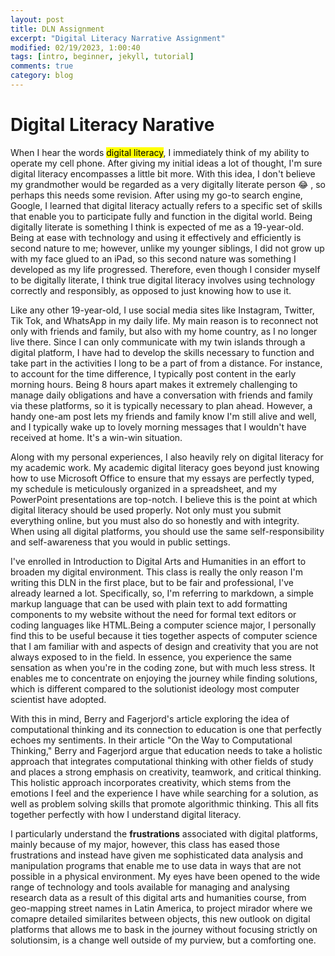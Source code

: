 ```yaml
---
layout: post
title: DLN Assignment
excerpt: "Digital Literacy Narrative Assignment"
modified: 02/19/2023, 1:00:40
tags: [intro, beginner, jekyll, tutorial]
comments: true
category: blog
---
```


# Digital Literacy Narative

When I hear the words <mark>digital literacy</mark>, I immediately think of my ability to operate my cell phone. After giving my initial ideas a lot of thought, I'm sure digital literacy encompasses a little bit more. With this idea, I don't believe my grandmother would be regarded as a very digitally literate person :joy: , so perhaps this needs some revision. After using my go-to search engine, Google, I learned that digital literacy actually refers to a specific set of skills that enable you to participate fully and function in the digital world. Being digitally literate is something I think is expected of me as a 19-year-old. Being at ease with technology and using it effectively and efficiently is second nature to me; however, unlike my younger siblings, I did not grow up with my face glued to an iPad, so this second nature was something I developed as my life progressed. Therefore, even though I consider myself to be digitally literate, I think true digital literacy involves using technology correctly and responsibly, as opposed to just knowing how to use it.

Like any other 19-year-old, I use social media sites like Instagram, Twitter, Tik Tok, and WhatsApp in my daily life. My main reason is to reconnect not only with friends and family, but also with my home country, as I no longer live there. Since I can only communicate with my twin islands through a digital platform, I have had to develop the skills necessary to function and take part in the activities I long to be a part of from a distance. For instance, to account for the time difference, I typically post content in the early morning hours. Being 8 hours apart makes it extremely challenging to manage daily obligations and have a conversation with friends and family via these platforms, so it is typically necessary to plan ahead. However, a handy one-am post lets my friends and family know I'm still alive and well, and I typically wake up to lovely morning messages that I wouldn't have received at home. It's a win-win situation.

Along with my personal experiences, I also heavily rely on digital literacy for my academic work. My academic digital literacy goes beyond just knowing how to use Microsoft Office to ensure that my essays are perfectly typed, my schedule is meticulously organized in a spreadsheet, and my PowerPoint presentations are top-notch. I believe this is the point at which digital literacy should be used properly. Not only must you submit everything online, but you must also do so honestly and with integrity. When using all digital platforms, you should use the same self-responsibility and self-awareness that you would in public settings.

I've enrolled in Introduction to Digital Arts and Humanities in an effort to broaden my digital environment. This class is really the only reason I'm writing this DLN in the first place, but to be fair and professional, I've already learned a lot. Specifically, so, I'm referring to markdown, a simple markup language that can be used with plain text to add formatting components to my website without the need for formal text editors or coding languages like HTML.Being a computer science major, I personally find this to be useful because it ties together aspects of computer science that I am familiar with and aspects of design and creativity that you are not always exposed to in the field. In essence, you experience the same sensation as when you're in the coding zone, but with much less stress. It enables me to concentrate on enjoying the journey while finding solutions, which is different compared to the solutionist ideology most computer scientist have adopted. 

With this in mind, Berry and Fagerjord's article exploring the idea of computational thinking and its connection to education is one that perfectly echoes my sentiments. In their article "On the Way to Computational Thinking," Berry and Fagerjord argue that education needs to take a holistic approach that integrates computational thinking with other fields of study and places a strong emphasis on creativity, teamwork, and critical thinking. This holistic approach incorporates creativity, which stems from the emotions I feel and the experience I have while searching for a solution, as well as problem solving skills that promote algorithmic thinking. This all fits together perfectly with how I understand digital literacy.

 I particularly understand the **frustrations** associated with digital platforms, mainly because of my major, however, this class has eased those frustrations and instead have given me sophisticated data analysis and manipulation programs that enable me to use data in ways that are not possible in a physical environment. My eyes have been opened to the wide range of technology and tools available for managing and analysing research data as a result of this digital arts and humanities course, from geo-mapping street names in Latin America, to project mirador where we comapre detailed similarites between objects, this new outlook on digital platforms that allows me to bask in the journey without focusing strictly on solutionsim, is a change well outside of my purview, but a comforting one. 

